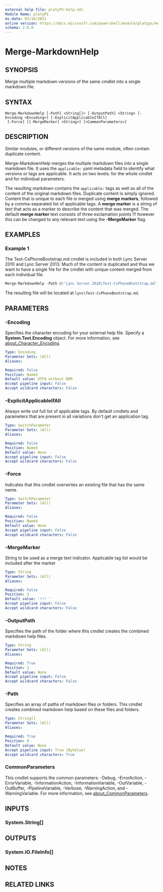 ```yaml
---
external help file: platyPS-help.xml
Module Name: platyPS
ms.date: 03/16/2021
online version: https://docs.microsoft.com/powershell/module/platyps/merge-markdownhelp?view=ps-modules&wt.mc_id=ps-gethelp
schema: 2.0.0
---
```


# Merge-MarkdownHelp

## SYNOPSIS
Merge multiple markdown versions of the same cmdlet into a single markdown file.

## SYNTAX

```
Merge-MarkdownHelp [-Path] <String[]> [-OutputPath] <String> [-Encoding <Encoding>] [-ExplicitApplicableIfAll]
 [-Force] [[-MergeMarker] <String>] [<CommonParameters>]
```

## DESCRIPTION

Similar modules, or different versions of the same module, often contain duplicate content.

Merge-MarkdownHelp merges the multiple markdown files into a single markdown file.
It uses the `applicable:` yaml metadata field to identify what versions or tags are applicable.
It acts on two levels: for the whole cmdlet and for individual parameters.

The resulting markdown contains the `applicable:` tags as well as all of the content of the original markdown files.
Duplicate content is simply ignored.
Content that is unique to each file is merged using **merge markers**, followed by a comma-separated list of applicable tags.
A **merge marker** is a string of text that acts as a marker to describe the content that was merged.
The default **merge marker** text consists of three exclamation points !!! however this can be changed to any relevant text using the **-MergeMarker** flag.

## EXAMPLES

### Example 1

The Test-CsPhoneBootstrap.md cmdlet is included in both Lync Server 2010 and Lync Server 2013.
Much of the content is duplicated and thus we want to have a single file for the cmdlet with unique content merged from each individual file.

```powershell
Merge-MarkdownHelp -Path @('Lync Server 2010\Test-CsPhoneBootstrap.md', 'Lync Server 2013\Test-CsPhoneBootstrap.md') -OutputPath lync
```

The resulting file will be located at `lync\Test-CsPhoneBootstrap.md`.

## PARAMETERS

### -Encoding

Specifies the character encoding for your external help file. Specify a **System.Text.Encoding**
object. For more information, see
[about_Character_Encoding](/powershell/module/microsoft.powershell.core/about/about_character_encoding).

```yaml
Type: Encoding
Parameter Sets: (All)
Aliases:

Required: False
Position: Named
Default value: UTF8 without BOM
Accept pipeline input: False
Accept wildcard characters: False
```

### -ExplicitApplicableIfAll

Always write out full list of applicable tags. By default cmdlets and parameters that are present in
all variations don't get an application tag.

```yaml
Type: SwitchParameter
Parameter Sets: (All)
Aliases:

Required: False
Position: Named
Default value: None
Accept pipeline input: False
Accept wildcard characters: False
```

### -Force

Indicates that this cmdlet overwrites an existing file that has the same name.

```yaml
Type: SwitchParameter
Parameter Sets: (All)
Aliases:

Required: False
Position: Named
Default value: None
Accept pipeline input: False
Accept wildcard characters: False
```

### -MergeMarker

String to be used as a merge text indicator. Applicable tag list would be included after the marker

```yaml
Type: String
Parameter Sets: (All)
Aliases:

Required: False
Position: 3
Default value: '!!! '
Accept pipeline input: False
Accept wildcard characters: False
```

### -OutputPath

Specifies the path of the folder where this cmdlet creates the combined markdown help files.

```yaml
Type: String
Parameter Sets: (All)
Aliases:

Required: True
Position: 1
Default value: None
Accept pipeline input: False
Accept wildcard characters: False
```

### -Path

Specifies an array of paths of markdown files or folders. This cmdlet creates combined markdown help
based on these files and folders.

```yaml
Type: String[]
Parameter Sets: (All)
Aliases:

Required: True
Position: 0
Default value: None
Accept pipeline input: True (ByValue)
Accept wildcard characters: True
```

### CommonParameters

This cmdlet supports the common parameters: -Debug, -ErrorAction, -ErrorVariable,
-InformationAction, -InformationVariable, -OutVariable, -OutBuffer, -PipelineVariable, -Verbose,
-WarningAction, and -WarningVariable. For more information, see
[about_CommonParameters](http://go.microsoft.com/fwlink/?LinkID=113216).

## INPUTS

### System.String[]

## OUTPUTS

### System.IO.FileInfo[]

## NOTES

## RELATED LINKS
